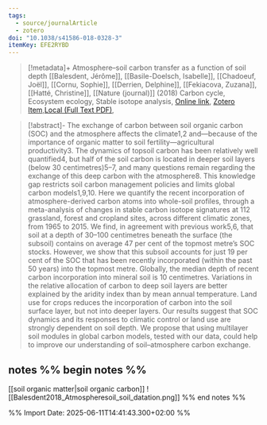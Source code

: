 ```yaml
---
tags:
  - source/journalArticle
  - zotero
doi: "10.1038/s41586-018-0328-3"
itemKey: EFE2RYBD
---
```

>[!metadata]+
> Atmosphere–soil carbon transfer as a function of soil depth
> [[Balesdent, Jérôme]], [[Basile-Doelsch, Isabelle]], [[Chadoeuf, Joël]], [[Cornu, Sophie]], [[Derrien, Delphine]], [[Fekiacova, Zuzana]], [[Hatté, Christine]], 
> [[Nature (journal)]] (2018)
> Carbon cycle, Ecosystem ecology, Stable isotope analysis, 
> [Online link](https://www.nature.com/articles/s41586-018-0328-3), [Zotero Item](zotero://select/library/items/EFE2RYBD),[Local (Full Text PDF)](file://C:/Users/aburg/Documents/references/zotero/storage/WYLQRNW7/Balesdent2018_Atmospheresoil.pdf), 


>[!abstract]-
>The exchange of carbon between soil organic carbon (SOC) and the atmosphere affects the climate1,2 and—because of the importance of organic matter to soil fertility—agricultural productivity3. The dynamics of topsoil carbon has been relatively well quantified4, but half of the soil carbon is located in deeper soil layers (below 30 centimetres)5–7, and many questions remain regarding the exchange of this deep carbon with the atmosphere8. This knowledge gap restricts soil carbon management policies and limits global carbon models1,9,10. Here we quantify the recent incorporation of atmosphere-derived carbon atoms into whole-soil profiles, through a meta-analysis of changes in stable carbon isotope signatures at 112 grassland, forest and cropland sites, across different climatic zones, from 1965 to 2015. We find, in agreement with previous work5,6, that soil at a depth of 30–100 centimetres beneath the surface (the subsoil) contains on average 47 per cent of the topmost metre’s SOC stocks. However, we show that this subsoil accounts for just 19 per cent of the SOC that has been recently incorporated (within the past 50 years) into the topmost metre. Globally, the median depth of recent carbon incorporation into mineral soil is 10 centimetres. Variations in the relative allocation of carbon to deep soil layers are better explained by the aridity index than by mean annual temperature. Land use for crops reduces the incorporation of carbon into the soil surface layer, but not into deeper layers. Our results suggest that SOC dynamics and its responses to climatic control or land use are strongly dependent on soil depth. We propose that using multilayer soil modules in global carbon models, tested with our data, could help to improve our understanding of soil–atmosphere carbon exchange.

## notes %% begin notes %%
[[soil organic matter|soil organic carbon]]
![[Balesdent2018_Atmospheresoil_soil_datation.png]]
%% end notes %%

%% Import Date: 2025-06-11T14:41:43.300+02:00 %%
